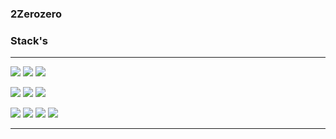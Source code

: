 
<H3>2Zerozero</H3>

<H3>Stack's</H3>

---

<img src="https://img.shields.io/badge/HTML5-E34F26?style=flat-square&logo=HTML5&logoColor=white"/> <img src="https://img.shields.io/badge/CSS3-blue?style=flat-square&logo=CSS3&logoColor=white"/> <img src="https://img.shields.io/badge/JavaScript-yellow?style=flat-square&logo=JavaScript&logoColor=white"/> 

<img src="https://img.shields.io/badge/TypeScript-3178C6?style=flat-square&logo=typescript&logoColor=white"/> <img src="https://img.shields.io/badge/Next.js-000000?style=flat-square&logo=Next.js&logoColor=white"/> <img src="https://img.shields.io/badge/React-61DAFB?style=flat-square&logo=React&logoColor=white"/> 

<img src="https://img.shields.io/badge/Redux-764ABC?style=flat-square&logo=Redux&logoColor=white"/> <img src="https://img.shields.io/badge/React Router-CA4245?style=flat-square&logo=React Router&logoColor=white"/> <img src="https://img.shields.io/badge/StylededComponents-DB7093?style=flat-square&logo=styledcomponents&logoColor=white"/> <img src="https://img.shields.io/badge/TailwindCSS-06B6D4?style=flat-square&logo=TailwindCSS&logoColor=white"/>

---
